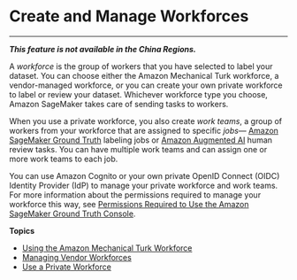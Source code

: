 # Create and Manage Workforces<a name="sms-workforce-management"></a>

****  
***This feature is not available in the China Regions\.***

A *workforce* is the group of workers that you have selected to label your dataset\. You can choose either the Amazon Mechanical Turk workforce, a vendor\-managed workforce, or you can create your own private workforce to label or review your dataset\. Whichever workforce type you choose, Amazon SageMaker takes care of sending tasks to workers\. 

When you use a private workforce, you also create *work teams*, a group of workers from your workforce that are assigned to specific *jobs*— [Amazon SageMaker Ground Truth](https://docs.aws.amazon.com/sagemaker/latest/dg/sms.html) labeling jobs or [Amazon Augmented AI](https://docs.aws.amazon.com/sagemaker/latest/dg/a2i-use-augmented-ai-a2i-human-review-loops.html) human review tasks\. You can have multiple work teams and can assign one or more work teams to each job\.

You can use Amazon Cognito or your own private OpenID Connect \(OIDC\) Identity Provider \(IdP\) to manage your private workforce and work teams\. For more information about the permissions required to manage your workforce this way, see [Permissions Required to Use the Amazon SageMaker Ground Truth Console](security_iam_id-based-policy-examples.md#groundtruth-console-policy)\.

**Topics**
+ [Using the Amazon Mechanical Turk Workforce](sms-workforce-management-public.md)
+ [Managing Vendor Workforces](sms-workforce-management-vendor.md)
+ [Use a Private Workforce](sms-workforce-private.md)